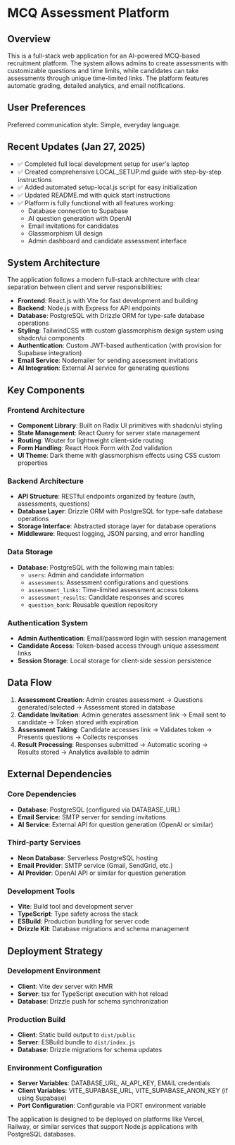 # MCQ Assessment Platform

## Overview

This is a full-stack web application for an AI-powered MCQ-based recruitment platform. The system allows admins to create assessments with customizable questions and time limits, while candidates can take assessments through unique time-limited links. The platform features automatic grading, detailed analytics, and email notifications.

## User Preferences

Preferred communication style: Simple, everyday language.

## Recent Updates (Jan 27, 2025)

- ✅ Completed full local development setup for user's laptop
- ✅ Created comprehensive LOCAL_SETUP.md guide with step-by-step instructions
- ✅ Added automated setup-local.js script for easy initialization
- ✅ Updated README.md with quick start instructions
- ✅ Platform is fully functional with all features working:
  - Database connection to Supabase
  - AI question generation with OpenAI
  - Email invitations for candidates
  - Glassmorphism UI design
  - Admin dashboard and candidate assessment interface

## System Architecture

The application follows a modern full-stack architecture with clear separation between client and server responsibilities:

- **Frontend**: React.js with Vite for fast development and building
- **Backend**: Node.js with Express for API endpoints
- **Database**: PostgreSQL with Drizzle ORM for type-safe database operations
- **Styling**: TailwindCSS with custom glassmorphism design system using shadcn/ui components
- **Authentication**: Custom JWT-based authentication (with provision for Supabase integration)
- **Email Service**: Nodemailer for sending assessment invitations
- **AI Integration**: External AI service for generating questions

## Key Components

### Frontend Architecture
- **Component Library**: Built on Radix UI primitives with shadcn/ui styling
- **State Management**: React Query for server state management
- **Routing**: Wouter for lightweight client-side routing
- **Form Handling**: React Hook Form with Zod validation
- **UI Theme**: Dark theme with glassmorphism effects using CSS custom properties

### Backend Architecture
- **API Structure**: RESTful endpoints organized by feature (auth, assessments, questions)
- **Database Layer**: Drizzle ORM with PostgreSQL for type-safe database operations
- **Storage Interface**: Abstracted storage layer for database operations
- **Middleware**: Request logging, JSON parsing, and error handling

### Data Storage
- **Database**: PostgreSQL with the following main tables:
  - `users`: Admin and candidate information
  - `assessments`: Assessment configurations and questions
  - `assessment_links`: Time-limited assessment access tokens
  - `assessment_results`: Candidate responses and scores
  - `question_bank`: Reusable question repository

### Authentication System
- **Admin Authentication**: Email/password login with session management
- **Candidate Access**: Token-based access through unique assessment links
- **Session Storage**: Local storage for client-side session persistence

## Data Flow

1. **Assessment Creation**: Admin creates assessment → Questions generated/selected → Assessment stored in database
2. **Candidate Invitation**: Admin generates assessment link → Email sent to candidate → Token stored with expiration
3. **Assessment Taking**: Candidate accesses link → Validates token → Presents questions → Collects responses
4. **Result Processing**: Responses submitted → Automatic scoring → Results stored → Analytics available to admin

## External Dependencies

### Core Dependencies
- **Database**: PostgreSQL (configured via DATABASE_URL)
- **Email Service**: SMTP server for sending invitations
- **AI Service**: External API for question generation (OpenAI or similar)

### Third-party Services
- **Neon Database**: Serverless PostgreSQL hosting
- **Email Provider**: SMTP service (Gmail, SendGrid, etc.)
- **AI Provider**: OpenAI API or similar for question generation

### Development Tools
- **Vite**: Build tool and development server
- **TypeScript**: Type safety across the stack
- **ESBuild**: Production bundling for server code
- **Drizzle Kit**: Database migrations and schema management

## Deployment Strategy

### Development Environment
- **Client**: Vite dev server with HMR
- **Server**: tsx for TypeScript execution with hot reload
- **Database**: Drizzle push for schema synchronization

### Production Build
- **Client**: Static build output to `dist/public`
- **Server**: ESBuild bundle to `dist/index.js`
- **Database**: Drizzle migrations for schema updates

### Environment Configuration
- **Server Variables**: DATABASE_URL, AI_API_KEY, EMAIL credentials
- **Client Variables**: VITE_SUPABASE_URL, VITE_SUPABASE_ANON_KEY (if using Supabase)
- **Port Configuration**: Configurable via PORT environment variable

The application is designed to be deployed on platforms like Vercel, Railway, or similar services that support Node.js applications with PostgreSQL databases.